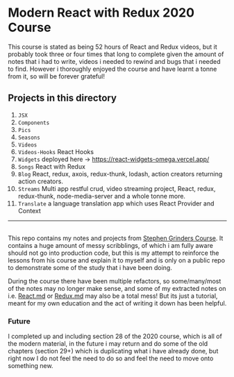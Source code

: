 # Modern React with Redux 2020 Course

This course is stated as being 52 hours of React and Redux videos, but it probably took three or four times that long to complete given the amount of notes that i had to write, videos i needed to rewind and bugs that i needed to find. However i thoroughly enjoyed the course and have learnt a tonne from it, so will be forever grateful!

## Projects in this directory

1. `JSX`
2. `Components`
3. `Pics`
4. `Seasons`
5. `Videos`
6. `Videos-Hooks` React Hooks
7. `Widgets` deployed here -> https://react-widgets-omega.vercel.app/
9. `Songs` React with Redux
10. `Blog` React, redux, axois, redux-thunk, lodash, action creators returning action creators.
11. `Streams` Multi app restful crud, video streaming project, React, redux, redux-thunk, node-media-server and a whole tonne more.
12. `Translate` a language translation app which uses React Provider and Context

---
<br>This repo contains my notes and projects from [Stephen Grinders Course](https://www.udemy.com/course/react-redux/). It contains a huge amount of messy scribblings, of which i am fully aware should not go into production code, but this is my attempt to reinforce the lessons from his course and explain it to myself and is only on a public repo to demonstrate some of the study that i have been doing. 

During the course there have been multiple refactors, so some/many/most of the notes may no longer make sense, and some of my extracted notes on i.e. [React.md](./React.md) or [Redux.md](./Redux.md) may also be a total mess! But its just a tutorial, meant for my own education and the act of writing it down has been helpful.

### Future

I completed up and including section 28 of the 2020 course, which is all of the modern material, in the future i may return and do some of the old chapters (section 29+) which is duplicating what i have already done, but right now I do not feel the need to do so and feel the need to move onto something new.
